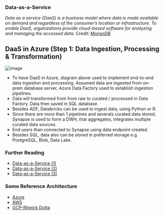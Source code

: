 ### Data-as-a-Service

_Data as a service (DaaS) is a business model where data is made available on demand and regardless of the consumer’s location or infrastructure. To enable DaaS, organizations provide cloud-based software for analyzing and managing the accessed data._
Credit: [MongoDB](https://www.mongodb.com/initiatives/data-as-a-service#:~:text=Data%20as%20a%20service%20(DaaS)%20is%20a%20business%20model%20where,the%20consumer's%20location%20or%20infrastructure.)

## DaaS in Azure (Step 1: Data Ingestion, Processing & Transformation)

![image](https://github.com/roime81/roime81/assets/7858481/3d8c66db-9cea-465d-ab39-a3c7048d4678)

* To have DaaS in Azure, diagram above used to implement end-to-end data ingestion and processing. Assumed data are ingested from on-prem database server, Azure Data Factory used to establish ingestion pipelines.
* Data will transformed from from raw to curated / processed in Data Factory. Data then saved in SQL database.  
* Besides ADF, Databricks can be used to ingest data, using Python or R.
* Since there are more than 1 pipelines and severals curated data stored, Synapse is used to form a DWH, that aggregates, integrates multiple curated data sources.
* End users than connected to Synapse using data endpoint created.
* Besides SQL, data also can be stored in preferred storage e.g PostgreSQL, Blob, Data Lake.


### Further Reading

* [Data-as-a-Service (1)](https://builtin.com/big-data/data-as-a-service-daas)
* [Data-as-a-Service (2)](https://www.techtarget.com/searchdatamanagement/definition/data-as-a-service)
* [Data-as-a-Service (3)](https://www.teradata.com/insights/cloud-data-analytics/data-as-a-service)

### Some Reference Architecture

* [Azure](https://techcommunity.microsoft.com/t5/azure-architecture-blog/designing-and-implementing-modern-data-architecture-on-azure/ba-p/3440322)
* [AWS](https://aws.amazon.com/blogs/architecture/lets-architect-modern-data-architectures/)
* [GCP-Ritwick Dutta](https://www.linkedin.com/pulse/gcp-enterprise-data-solution-architecture-how-integrate-dutta/)
